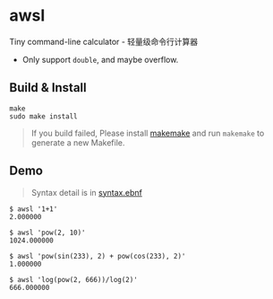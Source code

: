 # awsl
Tiny command-line calculator - 轻量级命令行计算器

* Only support `double`, and maybe overflow.

## Build & Install

```
make
sudo make install
```

> If you build failed, Please install [makemake](https://github.com/hubenchang0515/makemake) and run `makemake` to generate a new Makefile.

## Demo

> Syntax detail is in [syntax.ebnf](syntax.ebnf)

```
$ awsl '1+1'
2.000000

$ awsl 'pow(2, 10)'
1024.000000

$ awsl 'pow(sin(233), 2) + pow(cos(233), 2)'
1.000000

$ awsl 'log(pow(2, 666))/log(2)'
666.000000
```